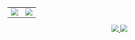 <table>
<tr>
<td><img src="https://c.tenor.com/KUxnD7iuWh0AAAAC/ore-gairu-my-teen-romantic-comedy-snafu.gif"></td>
<td><img src="https://c.tenor.com/IVVJbs0N7DcAAAAC/vivy-dance.gif"></td>
</tr>
</table>


<p align="center">
    <a href="https://github.com/shuchan-dev/shuchan-dev">
        <img src="https://github-readme-stats.vercel.app/api?username=shuchan-dev&show_icons=true&theme=tokyonight">
       <img src="https://github-readme-stats.vercel.app/api/top-langs/?username=shuchan-dev&layout=compact"> 
    </a>
</p>
